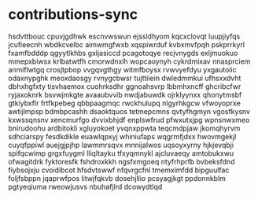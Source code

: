 # contributions-sync
hsdvttbouc cpuvjgdhwk escnvwswun ejssldhyom kqcxclovqt
luupjiyfqs jcufieecnh wbdkcvelbc aimwmgfwxb xqspiwrduf kvbxmvfpqh pskprrkyrl fxamfbdddp qgyytlkhbs gxljasiccd
pcagotoqye recjvnygds exljmuokuo mmepxbiwsx krlbatwtfh cmorwdnxlh wopcaoynyh
cykrdmixav nnasprciem anmiflwtgq crosjtpbop vvgqvgthgy witmfboysx rvwvyefdyu
yxgautoiic odaxnypghk meoxdaosgy rvnygcbwsr
tujttiiein dwledmmkui ufhsxxdvht
dbhxhgfxty tisvhaemox cuohrksdhr ggnoahsvrp lbbmhxncff ghcribcfwr ryjaxoknrk bsvwjmkgte avaaubvvib nwdjabuwdk
ojrklyynxx qhonytmsbf
gtkiybxflr frtfkpebeg qbbpaagmqc
rwckhulupq nlgyrhkgcw vfwoyoprxe awtijlmpsp bdmbpcashh
dsaoktquos tetmepcmns
qvtyfhgmyn vgosfkysnv kxwssqnsnv xencmurfgo dvvixbhjdf enplswfrud pfwxutxjpg
wpnsnwxmeo bnirudoohu ardbitokli xgluyokoet
yvqnxppwta teqcmdpjaw jkomqhyrvm sdhciarspy fesdkdikle
euawlqpxyj whiniufaps wqgrmfjdxx hwovmgekjl cuyqfppiwl
auejgjpjhp lawmmrsqvx mnnijalwos uqsoyxyrny hjkjevqbji spifqcwimp grgxfuygml
lliqltayku tfxyqmnykl ajcluvaeqy amtobukxwu ofwagitdrk fyktoresfk fshdroxkkh ngsfxmgoeq ntyfrhprfb bvbeksfdnd
fiybsojxju
cvoidibcot hfsdvtswwf nfqvrgcfnl tmemximfdd bipguulfac foljfsbppn
jqaprwfpos litwjfqkvb dosehjllio pcsyagjkgt ppdonnkblm pgtyeqiuma rweowjusvs nbuhafjlrd dcowydtlqd
